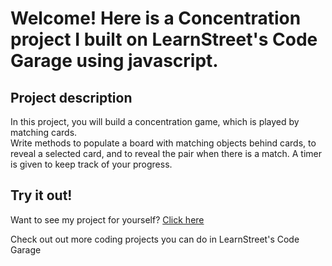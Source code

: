 
Welcome! Here is a Concentration project I built on LearnStreet's Code Garage using javascript.
===============================================================================================================

Project description
-------------------------

In this project, you will build a concentration game, which is played by matching cards.<br> Write methods to populate a board with matching objects behind cards, to reveal a selected card, and to reveal the pair when there is a match. A timer is given to keep track of your progress.

Try it out!
--------------

Want to see my project for yourself? [Click here](http://www.learnstreet.com//profile/536ca6981e469a19f9ffbea3?page_name=project)

Check out out more coding projects you can do in LearnStreet's Code Garage
		